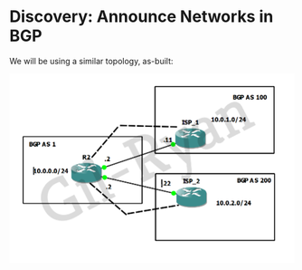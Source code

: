# Discovery: Announce Networks in BGP

We will be using a similar topology, as-built:

![AS-BUILT1](https://github.com/gil-ryan/grs-networking-public/blob/master/img/as-built1.png)
